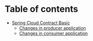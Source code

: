 # Table of contents
- [Spring Cloud Contract Basic](#spring-cloud-contract-basic)
   - [Changes in producer application](#changes-in-producer-application)
   - [Changes in consumer application](#changes-in-consumer-application)
  
